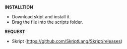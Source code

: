 **INSTALLTION**
- Download skipt and install it.
- Drag the file into the scripts folder.

**REQUEST**
- Skript (https://github.com/SkriptLang/Skript/releases)
